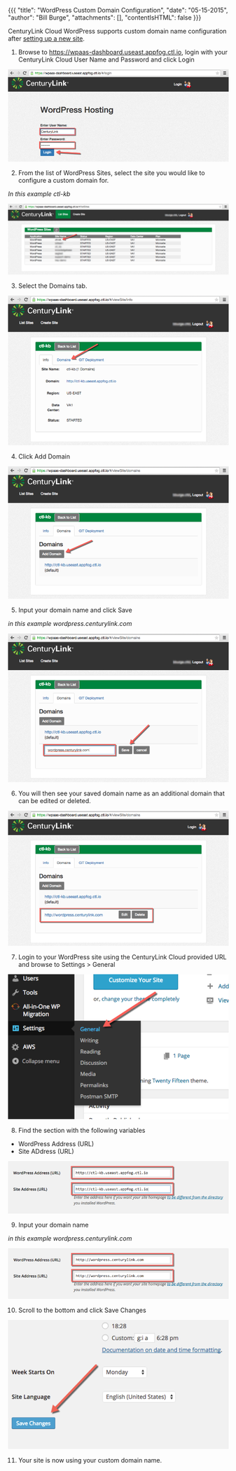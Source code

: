 {{{
  "title": "WordPress Custom Domain Configuration",
  "date": "05-15-2015",
  "author": "Bill Burge",
  "attachments": [],
  "contentIsHTML": false
}}}

CenturyLink Cloud WordPress supports custom domain name configuration after [setting up a new site](getting-started-with-managed-wordpress.md "Getting Started with Managed WordPress").

1. Browse to https://wpaas-dashboard.useast.appfog.ctl.io, login with your CenturyLink Cloud User Name and Password and click Login

  ![](../images/wp_custom_domain_configuration/wp_custom_domain_configuration_1.png "wp_custom_domain_configuration_1.png")

2. From the list of WordPress Sites, select the site you would like to configure a custom domain for.

  _In this example ctl-kb_

  ![](../images/wp_custom_domain_configuration/wp_custom_domain_configuration_2.png "wp_custom_domain_configuration_2.png")

3. Select the Domains tab.

  ![](../images/wp_custom_domain_configuration/wp_custom_domain_configuration_3.png "wp_custom_domain_configuration_3.png")

4. Click Add Domain

  ![](../images/wp_custom_domain_configuration/wp_custom_domain_configuration_4.png "wp_custom_domain_configuration_4.png")

5. Input your domain name and click Save

  _in this example wordpress.centurylink.com_
  
  ![](../images/wp_custom_domain_configuration/wp_custom_domain_configuration_5.png "wp_custom_domain_configuration_5.png")

6. You will then see your saved domain name as an additional domain that can be edited or deleted.

  ![](../images/wp_custom_domain_configuration/wp_custom_domain_configuration_7.png "wp_custom_domain_configuration_7.png")

7. Login to your WordPress site using the CenturyLink Cloud provided URL and browse to Settings > General

  ![](../images/wp_custom_domain_configuration/wp_custom_domain_configuration_8.png "wp_custom_domain_configuration_8.png")

8. Find the section with the following variables
  * WordPress Address (URL)
  * Site ADdress (URL)

  ![](../images/wp_custom_domain_configuration/wp_custom_domain_configuration_9.png "wp_custom_domain_configuration_9.png")

9. Input your domain name 

  _in this example wordpress.centurylink.com_
  
  ![](../images/wp_custom_domain_configuration/wp_custom_domain_configuration_10.png "wp_custom_domain_configuration_10.png")

10. Scroll to the bottom and click Save Changes

  ![](../images/wp_custom_domain_configuration/wp_custom_domain_configuration_11.png "wp_custom_domain_configuration_11.png")
  
11. Your site is now using your custom domain name.